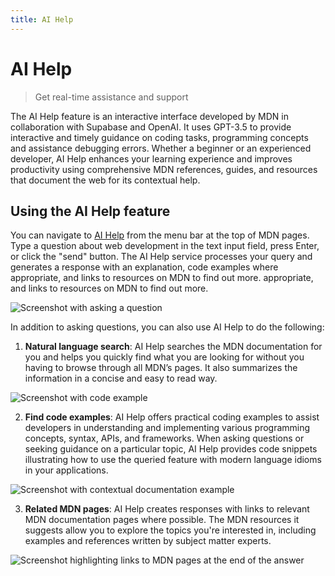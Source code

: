 ```yaml
---
title: AI Help
---
```


# AI Help

> Get real-time assistance and support

The AI Help feature is an interactive interface developed by MDN in
collaboration with Supabase and OpenAI. It uses GPT-3.5 to provide interactive
and timely guidance on coding tasks, programming concepts and assistance
debugging errors. Whether a beginner or an experienced developer, AI Help
enhances your learning experience and improves productivity using comprehensive
MDN references, guides, and resources that document the web for its contextual
help.

## Using the AI Help feature

You can navigate to [AI Help](/en-US/plus/ai-help) from the menu bar at the top
of MDN pages. Type a question about web development in the text input field,
press Enter, or click the "send" button. The AI Help service processes your
query and generates a response with an explanation, code examples where
appropriate, and links to resources on MDN to find out more. appropriate, and
links to resources on MDN to find out more.

![Screenshot with asking a question](/assets/plus-docs/ai-help/ask-question.png)

In addition to asking questions, you can also use AI Help to do the following:

1. **Natural language search**: AI Help searches the MDN documentation for you
   and helps you quickly find what you are looking for without you having to
   browse through all MDN’s pages. It also summarizes the information in a
   concise and easy to read way.

![Screenshot with code example](/assets/plus-docs/ai-help/code-example.png)

2. **Find code examples**: AI Help offers practical coding examples to assist
   developers in understanding and implementing various programming concepts,
   syntax, APIs, and frameworks. When asking questions or seeking guidance on a
   particular topic, AI Help provides code snippets illustrating how to use the
   queried feature with modern language idioms in your applications.

![Screenshot with contextual documentation example](/assets/plus-docs/ai-help/context.png)

3. **Related MDN pages**: AI Help creates responses with links to relevant MDN
   documentation pages where possible. The MDN resources it suggests allow you
   to explore the topics you're interested in, including examples and references
   written by subject matter experts.

![Screenshot highlighting links to MDN pages at the end of the answer](/assets/plus-docs/ai-help/sources.png)

